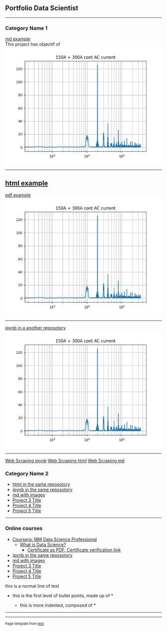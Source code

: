 ## Portfolio Data Scientist

---

### Category Name 1 

[md example](/fils/example1.md)
<br>
This project has objectif of 
<br>
<img src="images/FFT.png?raw=true"/>

---
[html example](/fils/test.html)
---

[pdf example](/pdf_/EXPDF.pdf)
<img src="images/FFT.png?raw=true"/>

---
[ipynb in a another reposotory](https://github.com/BOUZIANI-ABDELAZIZ/A_BOUZIANI_LM_W6_project/blob/main/A_BOUZIANI_project.ipynb)
<img src="images/FFT.png?raw=true"/>

---

[Web Scraping ipynb](https://github.com/bouz1/Projects/blob/main/Web_scraping/Web_scaping.ipynb)
[Web Scraping html](https://github.com/bouz1/Projects/blob/main/Web_scraping/Web_scaping.html)
[Web Scraping md](https://github.com/bouz1/Projects/blob/main/Web_scraping/Web_scaping.md)

### Category Name 2

- [html in the same reposotory](/fils/DataMaining_jupiter_V1_html.html)
- [ipynb in the same reposotory](/fils/A_BOUZIANI_project.ipynb)
- [md with images](/fils/md_ex/DataMaining_jupiter_V1.md)
- [Project 3 Title](http://example.com/)
- [Project 4 Title](http://example.com/)
- [Project 5 Title](http://example.com/)

---
### Online courses

- [Coursera: IBM Data Science Professional](https://www.coursera.org/professional-certificates/ibm-data-science?)
   * [What is Data Science?](https://www.coursera.org/learn/what-is-datascience?specialization=ibm-data-science)
      * [Certificate as PDF](/certificates/IBM_DataScienceProfessional/Coursera_2ZH34DYCYWGN.pdf),[ Certificate verification link](https://www.coursera.org/verify/2ZH34DYCYWGN)
- [ipynb in the same reposotory](/fils/A_BOUZIANI_project.ipynb)
- [md with images](/fils/md_ex/DataMaining_jupiter_V1.md)
- [Project 3 Title](http://example.com/)
- [Project 4 Title](http://example.com/)
- [Project 5 Title](http://example.com/)




this is a normal line of text
  * this is the first level of bullet points, made up of <space><space>*<space>
    * this is more indented, composed of <space><space><space><space>*<space>



---



---
<p style="font-size:11px">Page template from <a href="https://test.com">test</a></p>
<!-- Remove above link if you don't want to attibute -->
